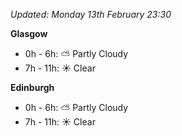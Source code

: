 *Updated: Monday 13th February 23:30*

**Glasgow**

* 0h - 6h: :partly_sunny: Partly Cloudy
* 7h - 11h: :sunny: Clear

**Edinburgh**

* 0h - 6h: :partly_sunny: Partly Cloudy
* 7h - 11h: :sunny: Clear
